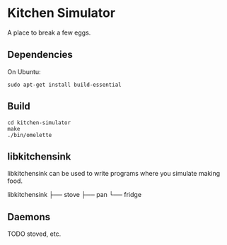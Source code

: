 # Kitchen Simulator

A place to break a few eggs.

## Dependencies

On Ubuntu:
```
sudo apt-get install build-essential
```

## Build

```
cd kitchen-simulator
make
./bin/omelette
```

## libkitchensink

libkitchensink can be used to write programs where you simulate making food.

libkitchensink
├── stove
├── pan
└── fridge

## Daemons

TODO stoved, etc.

